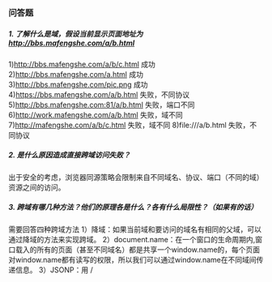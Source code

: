 ### 问答题
##### 1. 了解什么是域，假设当前显示页面地址为 http://bbs.mafengshe.com/a/b.html
1)http://bbs.mafengshe.com/a/b/c.html 成功
2)http://bbs.mafengshe.com/a.html 成功
3)http://bbs.mafengshe.com/pic.png 成功
4)https://bbs.mafengshe.com/a/b.html 失败，不同协议
5)http://bbs.mafengshe.com:81/a/b.html 失败，端口不同
6)http://work.mafengshe.com/a/b.html 失败，域不同
7)http://mafengshe.com/a/b/c.html 失败，域不同
8)file:///a/b.html 失败，不同协议
##### 2. 是什么原因造成直接跨域访问失败？
出于安全的考虑，浏览器同源策略会限制来自不同域名、协议、端口（不同的域）资源之间的访问。
##### 3. 跨域有哪几种方法？他们的原理各是什么？各有什么局限性？（如果有的话）
需要回答四种跨域方法
1）降域：如果当前域和要访问的域名有相同的父域，可以通过降域的方法来实现跨域。
2）document.name：在一个窗口的生命周期内,窗口载入的所有的页面（甚至不同域名）都是共享一个window.name的，每个页面对window.name都有读写的权限，所以我们可以通过window.name在不同域间传递信息。
3）JSONP：用 /<script> 元素的这个开放策略，网页可以得到从其他来源动态产生的 JSON 资料。
4）跨域资源共享（CORS）：CORS就是使用自定义的HTTP头部让浏览器与服务器进行沟通，从而决定请求或响应是成功还是失败。
##### 4. 本地如何模拟跨域访问？请演示并截图
1)首先构造一个跨域访问的环境。先开启静态服务器，并修改host文件如下：
![alt](./imgs/1.png)
新建一个index.html文件如下：
![alt](./imgs/4.png)
在域www.kuayu.com下打开index.html文件，访问www.kuayu.com下的other.html文件，可以正常访问：
![alt](./imgs/2.png)
在域test.kuayu.com下打开index.html文件，访问www.kuayu.com下的other.html文件，不能正常访问：
![alt](./imgs/3.png)
由此，跨域条件已构成，现在通过降域的方法实现跨域。
2）将index.html和other.html文件下分别加入：
document.domain = "kuayu.html"
同时修改hosts文件如下：
![alt](./imgs/5.png)
再次在域test.kuayu.com下打开index.html文件，访问www.kuayu.com下的other.html文件，可以正常访问，实现了跨域：
![alt](./imgs/6.png)

---
### 代码题